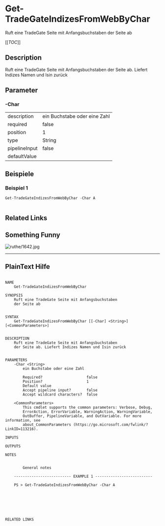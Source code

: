# Get-TradeGateIndizesFromWebByChar
Ruft eine TradeGate Seite mit Anfangsbuchstaben
der Seite ab


[[_TOC_]]

## Description


Ruft eine TradeGate Seite mit Anfangsbuchstaben
der Seite ab. Liefert Indizes Namen und Isin zurück




## Parameter

### -Char


<table><tr><td>description</td><td>
ein Buchstabe oder eine Zahl


</td></tr>
<tr><td>required</td><td>false
</td></tr>
<tr><td>position</td><td>1
</td></tr>
<tr><td>type</td><td>String
</td></tr>
<tr><td>pipelineInput</td><td>false
</td></tr>
<tr><td>defaultValue</td><td>
</td></tr>
</table>

## Beispiele

### Beispiel 1
```powershell
Get-TradeGateIndizesFromWebByChar -Char A
     
```
## Related Links


## Something Funny

![ruthe/1642.jpg](../../../doc/resource/comics/ruthe/1642.jpg)

---
## PlainText Hilfe

```

NAME
    Get-TradeGateIndizesFromWebByChar
    
SYNOPSIS
    Ruft eine TradeGate Seite mit Anfangsbuchstaben
    der Seite ab
    
    
SYNTAX
    Get-TradeGateIndizesFromWebByChar [[-Char] <String>] [<CommonParameters>]
    
    
DESCRIPTION
    Ruft eine TradeGate Seite mit Anfangsbuchstaben
    der Seite ab. Liefert Indizes Namen und Isin zurück
    

PARAMETERS
    -Char <String>
        ein Buchstabe oder eine Zahl
        
        Required?                    false
        Position?                    1
        Default value                
        Accept pipeline input?       false
        Accept wildcard characters?  false
        
    <CommonParameters>
        This cmdlet supports the common parameters: Verbose, Debug,
        ErrorAction, ErrorVariable, WarningAction, WarningVariable,
        OutBuffer, PipelineVariable, and OutVariable. For more information, see
        about_CommonParameters (https://go.microsoft.com/fwlink/?LinkID=113216). 
    
INPUTS
    
OUTPUTS
    
NOTES
    
    
        General notes
    
    -------------------------- EXAMPLE 1 --------------------------
    
    PS > Get-TradeGateIndizesFromWebByChar -Char A
    
    
    
    
    
    
    
RELATED LINKS


```

